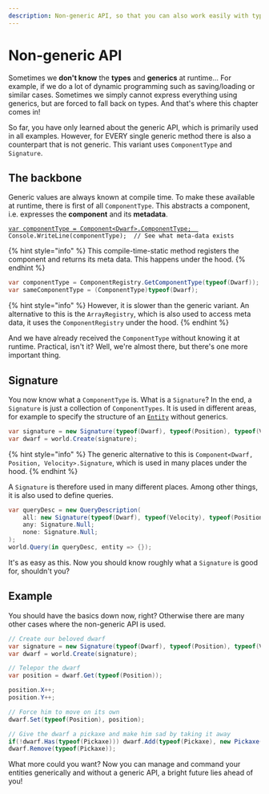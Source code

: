 ```yaml
---
description: Non-generic API, so that you can also work easily with types.
---
```


# Non-generic API

Sometimes we **don't know** the **types** and **generics** at runtime... For example, if we do a lot of dynamic programming such as saving/loading or similar cases. Sometimes we simply cannot express everything using generics, but are forced to fall back on types. And that's where this chapter comes in!

So far, you have only learned about the generic API, which is primarily used in all examples. However, for EVERY single generic method there is also a counterpart that is not generic. This variant uses `ComponentType` and `Signature`.

## The backbone

Generic values are always known at compile time. To make these available at runtime, there is first of all `ComponentType`. This abstracts a component, i.e. expresses the **component** and its **metadata**.

<pre class="language-csharp"><code class="lang-csharp"><a data-footnote-ref href="#user-content-fn-1">var componentType = Component&#x3C;Dwarf>.ComponentType;  </a>   
Console.WriteLine(componentType);  // See what meta-data exists
</code></pre>

{% hint style="info" %}
This compile-time-static method registers the component and returns its meta data. This happens under the hood.
{% endhint %}

```csharp
var componentType = ComponentRegistry.GetComponentType(typeof(Dwarf));
var sameComponentType = (ComponentType)typeof(Dwarf);
```

{% hint style="info" %}
However, it is slower than the generic variant. An alternative to this is the `ArrayRegistry`, which is also used to access meta data, it uses the `ComponentRegistry` under the hood.
{% endhint %}

And we have already received the `ComponentType` without knowing it at runtime. Practical, isn't it? Well, we're almost there, but there's one more important thing.

## Signature

You now know what a `ComponentType` is. What is a `Signature`? In the end, a `Signature` is just a collection of `ComponentTypes`. It is used in different areas, for example to specify the structure of an [`Entity`](../entity.md) without generics.

```csharp
var signature = new Signature(typeof(Dwarf), typeof(Position), typeof(Velocity));
var dwarf = world.Create(signature);
```

{% hint style="info" %}
The generic alternative to this is `Component<Dwarf, Position, Velocity>.Signature`, which is used in many places under the hood.
{% endhint %}

A `Signature` is therefore used in many different places. Among other things, it is also used to define queries.

```csharp
var queryDesc = new QueryDescription(
    all: new Signature(typeof(Dwarf), typeof(Velocity), typeof(Position));
    any: Signature.Null;
    none: Signature.Null;
);
world.Query(in queryDesc, entity => {});
```

It's as easy as this. Now you should know roughly what a `Signature` is good for, shouldn't you?

## Example

You should have the basics down now, right? Otherwise there are many other cases where the non-generic API is used.

```csharp
// Create our beloved dwarf
var signature = new Signature(typeof(Dwarf), typeof(Position), typeof(Velocity));
var dwarf = world.Create(signature);

// Telepor the dwarf
var position = dwarf.Get(typeof(Position));

position.X++;
position.Y++;

// Force him to move on its own
dwarf.Set(typeof(Position), position);

// Give the dwarf a pickaxe and make him sad by taking it away
if(!dwarf.Has(typeof(Pickaxe))) dwarf.Add(typeof(Pickaxe), new Pickaxe());
dwarf.Remove(typeof(Pickaxe));
```

What more could you want? Now you can manage and command your entities generically and without a generic API, a bright future lies ahead of you!&#x20;

[^1]: It is also possible to obtain the `ComponentType` from several `Types` at the same time: `Component<Dwarf, Pickaxe>.ComponentType;`
